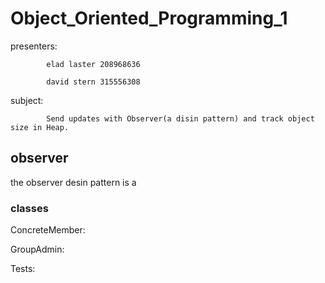 # Object_Oriented_Programming_1

presenters: 

            elad laster 208968636

            david stern 315556308
            
subject: 
          
            Send updates with Observer(a disin pattern) and track object size in Heap.

## observer

the observer desin pattern is a

### classes
ConcreteMember:

GroupAdmin:

Tests:
